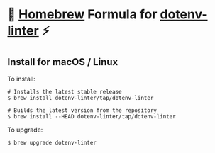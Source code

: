 # 🍺 [Homebrew](https://brew.sh) Formula for [dotenv-linter](https://github.com/dotenv-linter/dotenv-linter) ⚡️

## Install for macOS / Linux

To install:

```shell script
# Installs the latest stable release
$ brew install dotenv-linter/tap/dotenv-linter

# Builds the latest version from the repository
$ brew install --HEAD dotenv-linter/tap/dotenv-linter
```

To upgrade:

```shell script
$ brew upgrade dotenv-linter
```
